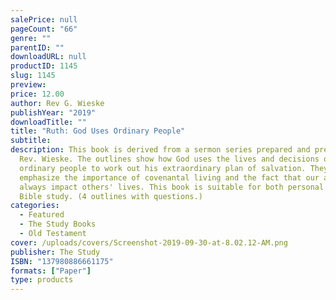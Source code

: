 ```yaml
---
salePrice: null
pageCount: "66"
genre: ""
parentID: ""
downloadURL: null
productID: 1145
slug: 1145
preview:
price: 12.00
author: Rev G. Wieske
publishYear: "2019"
downloadTitle: ""
title: "Ruth: God Uses Ordinary People"
subtitle: 
description: This book is derived from a sermon series prepared and preached by
  Rev. Wieske. The outlines show how God uses the lives and decisions of
  ordinary people to work out his extraordinary plan of salvation. They
  emphasize the importance of covenantal living and the fact that our actions
  always impact others' lives. This book is suitable for both personal and group
  Bible study. (4 outlines with questions.)
categories:
  - Featured
  - The Study Books
  - Old Testament
cover: /uploads/covers/Screenshot-2019-09-30-at-8.02.12-AM.png
publisher: The Study
ISBN: "137980886661175"
formats: ["Paper"]
type: products
---
```

